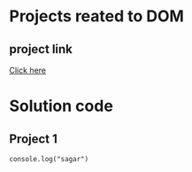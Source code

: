 # Projects reated to DOM

## project link
[Click here](https://stackblitz.com/edit/dom-project-chaiaurcode?file=index.html)

# Solution code 

## Project 1

```javascrept 
console.log("sagar")

```